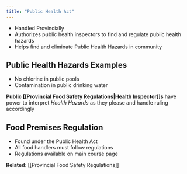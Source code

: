 ```yaml
---
title: "Public Health Act"
---
```

* Handled Provincially
* Authorizes public health inspectors to find and regulate public health hazards
* Helps find and eliminate Public Health Hazards in community

## Public Health Hazards Examples

* No chlorine in public pools
* Contamination in public drinking water

**Public [[Provincial Food Safety Regulations|Health Inspector]]s** have power to interpret *Health Hazards* as they please and handle ruling accordingly

## Food Premises Regulation

* Found under the Public Health Act
* All food handlers must follow regulations
* Regulations available on main course page

**Related**: [[Provincial Food Safety Regulations]]
